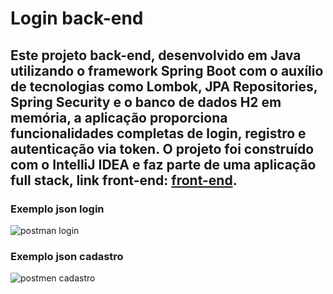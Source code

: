 # Login back-end

## Este projeto back-end, desenvolvido em Java utilizando o framework Spring Boot com o auxílio de tecnologias como Lombok, JPA Repositories, Spring Security e o banco de dados H2 em memória, a aplicação proporciona funcionalidades completas de login, registro e autenticação via token. O projeto foi construído com o IntelliJ IDEA e faz parte de uma aplicação full stack, link front-end: [front-end](https://github.com/JhonatanJSilva/front-end-login).



### Exemplo json login

![postman login](https://github.com/user-attachments/assets/cedd9aeb-c86d-473e-ab1a-62012a1418cb)


### Exemplo json cadastro

![postmen cadastro](https://github.com/user-attachments/assets/35d554cc-9214-4b50-858e-50b442e0863f)
